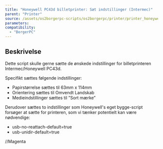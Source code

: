 ```yaml
---
title: "Honeywell PC43d billetprinter: Sæt indstillinger (Intermec)"
parent: "Printer"
source: /assets/os2borgerpc-scripts/os2borgerpc/printer/printer_honeywell_pc43d_set_options.sh
parameters:
compatibility:
  - "BorgerPC"
---
```


## Beskrivelse
Dette script skulle gerne sætte de ønskede indstillinger for billetprinteren Intermec/Honeywell PC43d.

Specifikt sættes følgende indstillinger:
- Papirstørrelse sættes til 63mm x 114mm
- Orientering sættes til Omvendt Landskab
- Medieindstillinger sættes til ”Sort mærke”

Derudover sættes to indstillinger som Honeywell's eget bygge-script forsøger at sætte for printeren, som vi tænker potentielt kan være nødvendige:
- usb-no-reattach-default=true
- usb-unidir-default=true

//Magenta